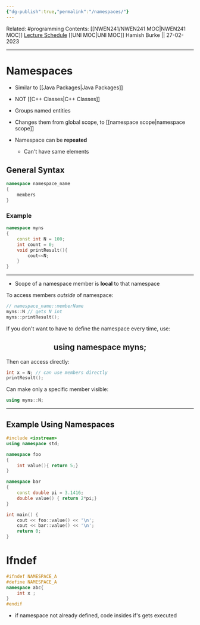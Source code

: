 ```yaml
---
{"dg-publish":true,"permalink":"/namespaces/"}
---
```


Related: #programming 
Contents: [[NWEN241/NWEN241 MOC\|NWEN241 MOC]]
[Lecture Schedule](https://ecs.wgtn.ac.nz/Courses/NWEN241_2023T1/LectureSchedule)
[[UNI MOC\|UNI MOC]]
Hamish Burke || 27-02-2023
***

# Namespaces

- Similar to [[Java Packages\|Java Packages]]
- NOT [[C++ Classes\|C++ Classes]]

- Groups named entities
- Changes them from global scope, to [[namespace scope\|namespace scope]]
- Namespace can be **repeated**
	- Can't have same elements

## General Syntax

```C++
namespace namespace_name
{
	members
}
```

### Example

```C++
namespace myns
{
	const int N = 100;
	int count = 0;
	void printResult(){
		cout<<N;
	}
}
```

***

- Scope of a namespace member is **local** to that namespace


To access members *outside* of namespace:

```C++
// namespace_name::memberName
myns::N // gets N int
myns::printResult();
```

If you don't want to have to define the namespace every time, use:

<h2 align="center">
using namespace myns;
</h2>

Then can access directly:

```C++
int x = N; // can use members directly
printResult();
```

Can make only a specific member visible:

```C++
using myns::N;
```

***

## Example Using Namespaces

```C++
#include <iostream>
using namespace std;

namespace foo
{
	int value(){ return 5;}
}

namespace bar
{
	const double pi = 3.1416;
	double value() { return 2*pi;}
}

int main() {
	cout << foo::value() << '\n';
	cout << bar::value() << '\n';
	return 0;
}
```

# Ifndef

```C++
#ifndef NAMESPACE_A
#define NAMESPACE_A
namespace abc{
	int x ;
}
#endif
```

- if namespace not already defined, code insides if's gets executed